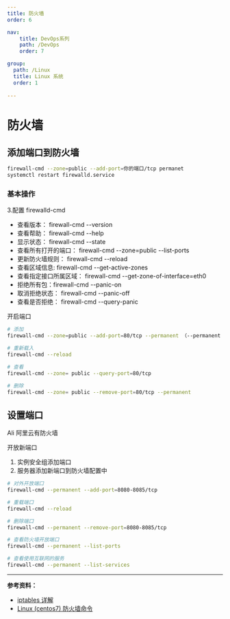 ```yaml
---
title: 防火墙
order: 6

nav:
    title: DevOps系列
    path: /DevOps
    order: 7

group:
  path: /Linux
  title: Linux 系统
  order: 1
    
---
```


# 防火墙

## 添加端口到防火墙

```bash
firewall-cmd --zone=public --add-port=你的端口/tcp permanet
systemctl restart firewalld.service
```

### 基本操作

3.配置 firewalld-cmd

- 查看版本： firewall-cmd --version
- 查看帮助： firewall-cmd --help
- 显示状态： firewall-cmd --state
- 查看所有打开的端口： firewall-cmd --zone=public --list-ports
- 更新防火墙规则： firewall-cmd --reload
- 查看区域信息: firewall-cmd --get-active-zones
- 查看指定接口所属区域： firewall-cmd --get-zone-of-interface=eth0
- 拒绝所有包：firewall-cmd --panic-on
- 取消拒绝状态： firewall-cmd --panic-off
- 查看是否拒绝： firewall-cmd --query-panic

开启端口

```bash
# 添加
firewall-cmd --zone=public --add-port=80/tcp --permanent （--permanent 永久生效，没有此参数重启后失效）

# 重新载入
firewall-cmd --reload

# 查看
firewall-cmd --zone= public --query-port=80/tcp

# 删除
firewall-cmd --zone= public --remove-port=80/tcp --permanent
```

## 设置端口

Ali 阿里云有防火墙

开放新端口

1. 实例安全组添加端口
2. 服务器添加新端口到防火墙配置中

```bash
# 对外开放端口
firewall-cmd --permanent --add-port=8080-8085/tcp

# 重载端口
firewall-cmd --reload

# 删除端口
firewall-cmd --permanent --remove-port=8080-8085/tcp

# 查看防火墙开放端口
firewall-cmd --permanent --list-ports

# 查看使用互联网的服务
firewall-cmd --permanent --list-services
```

---

**参考资料：**

- [iptables 详解](http://www.zsythink.net/archives/1199/)
- [Linux (centos7) 防火墙命令](https://blog.csdn.net/chenshiai/article/details/53639167)
